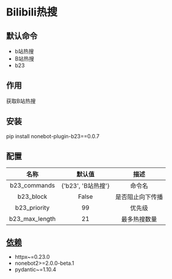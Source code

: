 # Bilibili热搜

## 默认命令

* b站热搜
* B站热搜
* b23

## 作用

获取B站热搜

## 安装

pip install nonebot-plugin-b23==0.0.7

## 配置

|       名称       |       默认值       |    描述    |
|:--------------:|:---------------:|:--------:|
|  b23_commands  | {'b23', 'B站热搜'} |   命令名    |
|   b23_block    |      False      | 是否阻止向下传播 |
|  b23_priority  |       99        |   优先级    |
| b23_max_length |       21        |  最多热搜数量  |

## [依赖](requirements.txt)

* httpx~=0.23.0
* nonebot2>=2.0.0-beta.1
* pydantic~=1.10.4